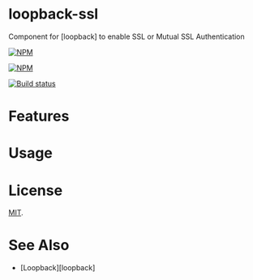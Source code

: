 # loopback-ssl

Component for [loopback] to enable SSL or Mutual SSL Authentication

[![NPM](https://nodei.co/npm/loopback-ssl.png?downloads=true)](https://nodei.co/npm/loopback-ssl/)

[![NPM](https://nodei.co/npm-dl/loopback-ssl.png?months=3&height=3)](https://nodei.co/npm/loopback-ssl/)

[![Build status](https://img.shields.io/travis/yantrashala/loopback-ssl/master.svg?style=flat-square)](https://travis-ci.org/yantrashala/loopback-ssl)

# Features

# Usage

# License

[MIT](./LICENSE).

# See Also

- [Loopback][loopback]
